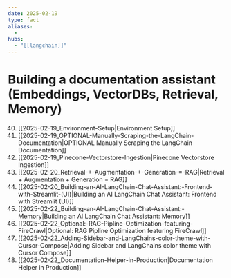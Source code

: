 ```yaml
---
date: 2025-02-19
type: fact
aliases:
  -
hubs:
  - "[[langchain]]"
---
```


# Building a documentation assistant (Embeddings, VectorDBs, Retrieval, Memory)

40. [[2025-02-19_Environment-Setup|Environment Setup]]
41. [[2025-02-19_OPTIONAL-Manually-Scraping-the-LangChain-Documentation|OPTIONAL Manually Scraping the LangChain Documentation]]
42. [[2025-02-19_Pinecone-Vectorstore-Ingestion|Pinecone Vectorstore Ingestion]]
43. [[2025-02-20_Retrieval-+-Augmentation-+-Generation-=-RAG|Retrieval + Augmentation + Generation = RAG]]
44. [[2025-02-20_Building-an-AI-LangChain-Chat-Assistant:-Frontend-with-Streamlit-(UI)|Building an AI LangChain Chat Assistant: Frontend with Streamlit (UI)]]
45. [[2025-02-22_Building-an-AI-LangChain-Chat-Assistant:-Memory|Building an AI LangChain Chat Assistant: Memory]]
46. [[2025-02-22_Optional:-RAG-Pipline-Optimization-featuring-FireCrawl|Optional: RAG Pipline Optimization featuring FireCrawl]]
47. [[2025-02-22_Adding-Sidebar-and-LangChains-color-theme-with-Cursor-Compose|Adding Sidebar and LangChains color theme with Cursor Compose]]
48. [[2025-02-22_Documentation-Helper-in-Production|Documentation Helper in Production]]
